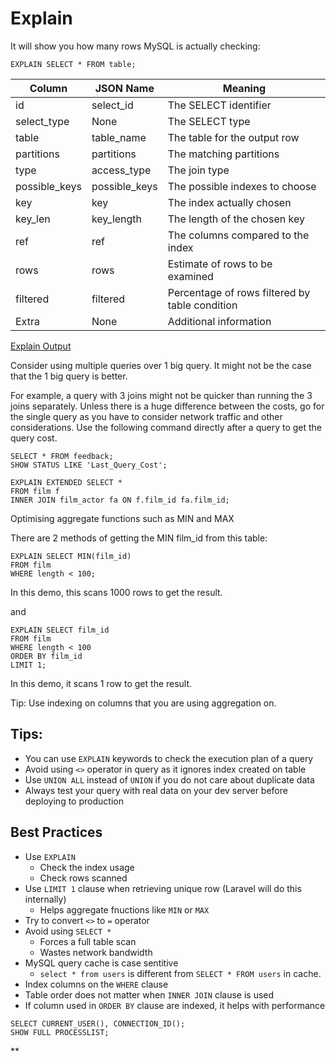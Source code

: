 # Explain

It will show you how many rows MySQL is actually checking:

```mysql
EXPLAIN SELECT * FROM table;
```

|Column|JSON Name|Meaning|
|---|---|---|
|id|select_id|The SELECT identifier|
|select_type|None|The SELECT type|
|table|table_name|The table for the output row|
|partitions|partitions|The matching partitions|
|type|access_type|The join type|
|possible_keys|possible_keys|The possible indexes to choose|
|key|key|The index actually chosen|
|key_len|key_length|The length of the chosen key|
|ref|ref|The columns compared to the index|
|rows|rows|Estimate of rows to be examined|
|filtered|filtered|Percentage of rows filtered by table condition|
|Extra|None|Additional information|

[Explain Output](https://dev.mysql.com/doc/refman/5.7/en/explain-output.html)

Consider using multiple queries over 1 big query. It might not be the case that the 1 big query is better.

For example, a query with 3 joins might not be quicker than running the 3 joins separately. Unless there is a huge difference between the costs, go for the single query as you have to consider network traffic and other considerations. Use the following command directly after a query to get the query cost. 

```mysql
SELECT * FROM feedback;  
SHOW STATUS LIKE 'Last_Query_Cost'; 
```

```mysql
EXPLAIN EXTENDED SELECT *  
FROM film f  
INNER JOIN film_actor fa ON f.film_id fa.film_id;
```

Optimising aggregate functions such as MIN and MAX

There are 2 methods of getting the MIN film_id from this table:

```mysql
EXPLAIN SELECT MIN(film_id)  
FROM film  
WHERE length < 100;
```

In this demo, this scans 1000 rows to get the result.

and 

```mysql
EXPLAIN SELECT film_id  
FROM film  
WHERE length < 100  
ORDER BY film_id  
LIMIT 1; 
```

In this demo, it scans 1 row to get the result.  

Tip: Use indexing on columns that you are using aggregation on.

## Tips:

- You can use `EXPLAIN` keywords to check the execution plan of a query
- Avoid using `<>` operator in query as it ignores index created on table
- Use `UNION ALL` instead of `UNION` if you do not care about duplicate data
- Always test your query with real data on your dev server before deploying to production

## Best Practices

- Use `EXPLAIN`
    - Check the index usage    
    - Check rows scanned
- Use `LIMIT 1` clause when retrieving unique row (Laravel will do this internally)
    - Helps aggregate fnuctions like `MIN` or `MAX`
- Try to convert `<>` to `=` operator    
- Avoid using `SELECT *`
    - Forces a full table scan
    - Wastes network bandwidth
-   MySQL query cache is case sentitive
    - `select * from users` is different from `SELECT * FROM users` in cache.
- Index columns on the `WHERE` clause
- Table order does not matter when `INNER JOIN` clause is used
- If column used in `ORDER BY` clause are indexed, it helps with performance  

```mysql
SELECT CURRENT_USER(), CONNECTION_ID();
SHOW FULL PROCESSLIST;
```











**
